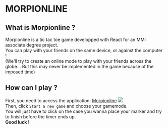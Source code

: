 # MORPIONLINE
## What is Morpionline ?
Morpionline is a tic tac toe game developped with React for an MMI associate degree project.\
You can play with your friends on the same device, or against the computer !\
(We'll try to create an online mode to play with your friends across the globe... But this may never be implemented in the game because of the imposed time)

## How can I play ?
First, you need to access the application: <a href="https://morpionline.netlify.app" target="_blank">Morpionline</a> ![](https://img.icons8.com/material-sharp/24/000000/external-link.png)\
Then, click `Start a new game` and choose your gamemode.\
You will just have to click on the case you wanna place your marker and try to finish before the timer ends up.\
**Good luck !**
